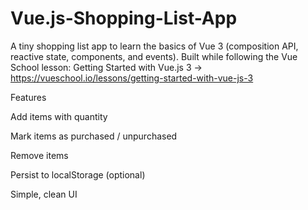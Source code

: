 # Vue.js-Shopping-List-App


A tiny shopping list app to learn the basics of Vue 3 (composition API, reactive state, components, and events). Built while following the Vue School lesson:
Getting Started with Vue.js 3 → https://vueschool.io/lessons/getting-started-with-vue-js-3

Features

Add items with quantity

Mark items as purchased / unpurchased

Remove items

Persist to localStorage (optional)

Simple, clean UI
